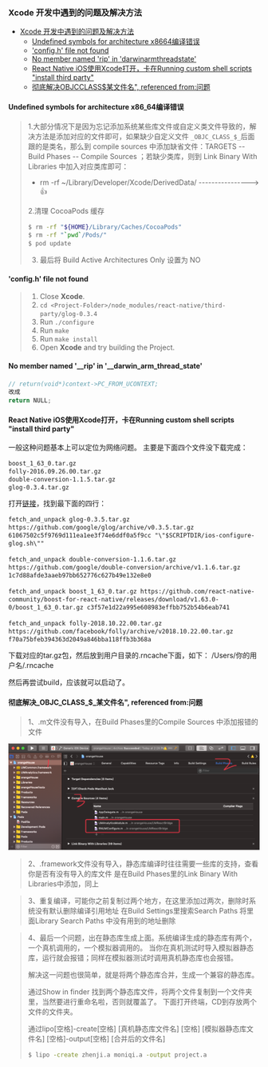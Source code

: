 ### Xcode 开发中遇到的问题及解决方法

<!-- TOC -->

- [Xcode 开发中遇到的问题及解决方法](#xcode-开发中遇到的问题及解决方法)
    - [Undefined symbols for architecture x8664编译错误](#undefined-symbols-for-architecture-x8664编译错误)
    - ['config.h' file not found](#configh-file-not-found)
    - [No member named 'rip' in 'darwinarmthreadstate'](#no-member-named-rip-in-darwinarmthreadstate)
    - [React Native iOS使用Xcode打开，卡在Running custom shell scripts "install third party"](#react-native-ios使用xcode打开卡在running-custom-shell-scripts-install-third-party)
    - [彻底解决OBJCCLASS$某文件名", referenced from:问题](#彻底解决objcclass某文件名-referenced-from问题)

<!-- /TOC -->

#### Undefined symbols for architecture x86_64编译错误

> 1.大部分情况下是因为忘记添加系统某些库文件或自定义类文件导致的，解决方法是添加对应的文件即可，如果缺少自定义文件 `_OBJC_CLASS_$_`后面跟的是类名，那么到 compile sources 中添加缺省文件：TARGETS -- Build Phases -- Compile Sources ；若缺少类库，则到 Link Binary With Libraries 中加入对应类库即可：
>
> - rm -rf ~/Library/Developer/Xcode/DerivedData/         ----------------> 👍
>
> 2.清理 CocoaPods 缓存
>
> ```bash
> $ rm -rf "${HOME}/Library/Caches/CocoaPods"
> $ rm -rf "`pwd`/Pods/"
> $ pod update
> ```
>
> 3. 最后将 Build Active Architectures Only 设置为 NO

#### 'config.h' file not found

>1. Close **Xcode**.
>2. `cd <Project-Folder>/node_modules/react-native/third-party/glog-0.3.4`
>3. Run `./configure`
>4. Run `make`
>5. Run `make install`
>6. Open **Xcode** and try building the Project.

#### No member named '__rip' in '__darwin_arm_thread_state'

```c
// return(void*)context->PC_FROM_UCONTEXT;
改成
return NULL;
```

  

#### React Native iOS使用Xcode打开，卡在Running custom shell scripts "install third party"

一般这种问题基本上可以定位为网络问题。 主要是下面四个文件没下载完成：

```
boost_1_63_0.tar.gz
folly-2016.09.26.00.tar.gz
double-conversion-1.1.5.tar.gz
glog-0.3.4.tar.gz
```

打开[链接](https://github.com/facebook/react-native/blob/master/scripts/ios-install-third-party.sh)，找到最下面的四行：

```
fetch_and_unpack glog-0.3.5.tar.gz https://github.com/google/glog/archive/v0.3.5.tar.gz 61067502c5f9769d111ea1ee3f74e6ddf0a5f9cc "\"$SCRIPTDIR/ios-configure-glog.sh\""

fetch_and_unpack double-conversion-1.1.6.tar.gz https://github.com/google/double-conversion/archive/v1.1.6.tar.gz 1c7d88afde3aaeb97bb652776c627b49e132e8e0

fetch_and_unpack boost_1_63_0.tar.gz https://github.com/react-native-community/boost-for-react-native/releases/download/v1.63.0-0/boost_1_63_0.tar.gz c3f57e1d22a995e608983effbb752b54b6eab741

fetch_and_unpack folly-2018.10.22.00.tar.gz https://github.com/facebook/folly/archive/v2018.10.22.00.tar.gz f70a75bfeb394363d2049a846bba118ffb3b368a
```

下载对应的tar.gz包，然后放到用户目录的.rncache下面，如下： /Users/你的用户名/.rncache

然后再尝试build，应该就可以启动了。

#### 彻底解决_OBJC_CLASS_$_某文件名", referenced from:问题

>1、.m文件没有导入，在Build Phases里的Compile Sources 中添加报错的文件

![xcode1](https://github.com/fightingljm/myblog/blob/master/src/image/xcode1.png)

> 2、.framework文件没有导入，静态库编译时往往需要一些库的支持，查看你是否有没有导入的库文件
> 是在Build Phases里的Link Binary With Libraries中添加，同上

>3、重复编译，可能你之前复制过两个地方，在这里添加过两次，删除时系统没有默认删除编译引用地址
>在Build Settings里搜索Search Paths  将里面Library Search Paths 中没有用到的地址删除

>4、最后一个问题，出在静态库生成上面。系统编译生成的静态库有两个，一个真机调用的，一个模拟器调用的。
>当你在真机测试时导入模拟器静态库，运行就会报错；同样在模拟器测试时调用真机静态库也会报错。
>
>解决这一问题也很简单，就是将两个静态库合并，生成一个兼容的静态库。
>
>通过Show in finder 找到两个静态库文件，将两个文件复制到一个文件夹里，当然要进行重命名啦，否则就覆盖了。
>下面打开终端，CD到存放两个文件的文件夹。
>
>通过lipo[空格]-create[空格] [真机静态库文件名] [空格] [模拟器静态库文件名] [空格]-output[空格] [合并后的文件名]
>
>```bash
>$ lipo -create zhenji.a moniqi.a -output project.a
>```

